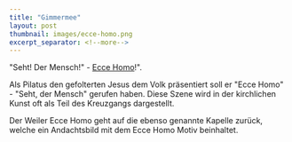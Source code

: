 ```yaml
---
title: "Gimmermee"
layout: post
thumbnail: images/ecce-homo.png
excerpt_separator: <!--more-->
---
```


"Seht! Der Mensch!" - [Ecce Homo](https://s.geo.admin.ch/9e291f274f)!".

Als Pilatus den gefolterten Jesus dem Volk präsentiert soll er "Ecce Homo" - "Seht, der Mensch" gerufen haben. Diese Szene wird in der kirchlichen Kunst oft als Teil des Kreuzgangs dargestellt. 

Der Weiler Ecce Homo geht auf die ebenso genannte Kapelle zurück, welche ein Andachtsbild mit dem Ecce Homo Motiv beinhaltet.
<!--more-->